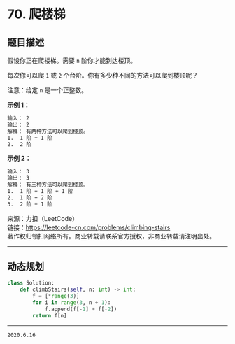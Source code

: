 # 70. 爬楼梯

## 题目描述

假设你正在爬楼梯。需要 `n` 阶你才能到达楼顶。

每次你可以爬 `1` 或 `2` 个台阶。你有多少种不同的方法可以爬到楼顶呢？

注意：给定 `n` 是一个正整数。

**示例 1：**

```txt
输入： 2
输出： 2
解释： 有两种方法可以爬到楼顶。
1.  1 阶 + 1 阶
2.  2 阶
```

**示例 2：**

```txt
输入： 3
输出： 3
解释： 有三种方法可以爬到楼顶。
1.  1 阶 + 1 阶 + 1 阶
2.  1 阶 + 2 阶
3.  2 阶 + 1 阶
```

来源：力扣（LeetCode）  
链接：<https://leetcode-cn.com/problems/climbing-stairs>  
著作权归领扣网络所有。商业转载请联系官方授权，非商业转载请注明出处。

---

## 动态规划

```python
class Solution:
    def climbStairs(self, n: int) -> int:
        f = [*range(3)]
        for i in range(3, n + 1):
            f.append(f[-1] + f[-2])
        return f[n]
```

---

`2020.6.16`

